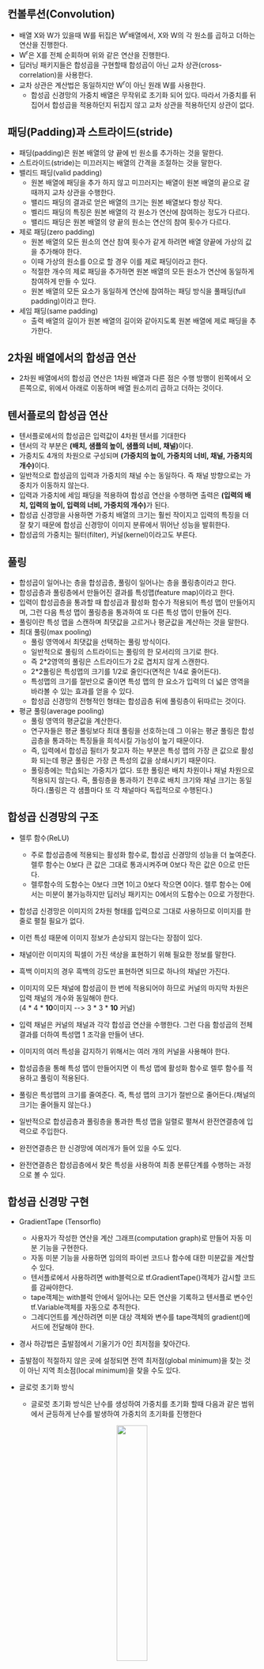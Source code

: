 ## 컨볼루션(Convolution)
* 배열 X와 W가 있을때 W를 뒤집은 W<sup>r</sup>배열에서, X와 W의 각 원소를 곱하고 더하는 연산을 진행한다.
* W<sup>r</sup>은 X를 전체 순회하며 위와 같은 연산을 진행한다.
* 딥러닝 패키지들은 합성곱을 구현할때 합성곱이 아닌 교차 상관(cross-correlation)을 사용한다.
* 교차 상관은 계산법은 동일하지만 W<sup>r</sup>이 아닌 원래 W를 사용한다.
  * 합성곱 신경망의 가중치 배열은 무작위로 초기화 되어 있다. 따라서 가중치를 뒤집어서 합성곱을 적용하던지 뒤집지 않고 교차 상관을 적용하던지 상관이 없다.

## 패딩(Padding)과 스트라이드(stride)
* 패딩(padding)은 원본 배열의 양 끝에 빈 원소를 추가하는 것을 말한다.
* 스트라이드(stride)는 미끄러지는 배열의 간격을 조절하는 것을 말한다.
* 밸리드 패딩(valid padding)
  * 원본 배열에 패딩을 추가 하지 않고 미끄러지는 배열이 원본 배열의 끝으로 갈 때까지 교차 상관을 수행한다.
  * 밸리드 패딩의 결과로 얻은 배열의 크기는 원본 배열보다 항상 작다.
  * 벨리드 패딩의 특징은 원본 배열의 각 원소가 연산에 참여하는 정도가 다르다.
  * 밸리드 패딩은 원본 배열의 양 끝의 원소는 연산의 참여 횟수가 다르다.
* 제로 패딩(zero padding)
  * 원본 배열의 모든 원소의 연산 참여 횟수가 같게 하려면 배열 양끝에 가상의 값을 추가해야 한다.
  * 이때 가상의 원소를 0으로 할 경우 이를 제로 패딩이라고 한다.
  * 적절한 개수의 제로 패딩을 추가하면 원본 배열의 모든 원소가 연산에 동일하게 참여하게 만들 수 있다.
  * 원본 배열의 모든 요소가 동일하게 연산에 참여하는 패딩 방식을 풀패딩(full padding)이라고 한다.
* 세임 패딩(same padding)
  * 출력 배열의 길이가 원본 배열의 길이와 같아지도록 원본 배열에 제로 패딩을 추가한다.

## 2차원 배열에서의 합성곱 연산
* 2차원 배열에서의 합성곱 연산은 1차원 배열과 다른 점은 수행 방행이 왼쪽에서 오른쪽으로, 위에서 아래로 이동하며 배열 원소끼리 곱하고 더하는 것이다.

## 텐서플로의 합성곱 연산
* 텐서플로에서의 합성곱은 입력값이 4차원 텐서를 기대한다
* 텐서의 각 부분은 <b>(배치, 샘플의 높이, 샘플의 너비, 채널)</b>이다.
* 가중치도 4개의 차원으로 구성되며 <b>(가중치의 높이, 가중치의 너비, 채널, 가중치의 개수)</b>이다.
* 일반적으로 합성곱의 입력과 가중치의 채널 수는 동일하다. 즉 채널 방향으로는 가중치가 이동하지 않는다.
* 입력과 가중치에 세임 패딩을 적용하여 합성곱 연산을 수행하면 출력은 <b>(입력의 배치, 입력의 높이, 입력의 너비, 가중치의 개수)</b>가 된다.
* 합성곱 신경망을 사용하면 가중치 배열의 크기는 훨씬 작이지고 입력의 특징을 더 잘 찾기 때문에 합성곱 신경망이 이미지 분류에서 뛰어난 성능을 발휘한다.
* 합성곱의 가중치는 필터(filter), 커널(kernel)이라고도 부른다.

## 풀링
* 합성곱이 일어나는 층을 합성곱층, 풀링이 일어나는 층을 풀링층이라고 한다.
* 합성곱층과 풀링층에서 만들어진 결과를 특성맵(feature map)이라고 한다.
* 입력이 합성곱층을 통과할 때 합성곱과 활성화 함수가 적용되어 특성 맵이 만들어지며, 그런 다음 특성 맵이 풀링층을 통과하여 또 다른 특성 맵이 만들어 진다.
* 풀링이란 특성 맵을 스캔하며 최댓값을 고르거나 평균값을 계산하는 것을 말한다.
* 최대 풀링(max pooling)
  * 풀링 영역에서 최댓값을 선택하는 풀링 방식이다.
  * 일반적으로 풀링의 스트라이드는 풀링의 한 모서리의 크기로 한다.
  * 즉 2*2영역의 풀링은 스트라이드가 2로 겹치지 않게 스캔한다.
  * 2*2풀링은 특성맵의 크기를 1/2로 줄인다(면적은 1/4로 줄어든다).
  * 특성맵의 크기를 절반으로 줄이면 특성 맵의 한 요소가 입력의 더 넓은 영역을 바라볼 수 있는 효과를 얻을 수 있다.
  * 합성곱 신경망의 전형적인 형태는 합성곱층 뒤에 풀링층이 뒤따르는 것이다.
* 평균 풀링(average pooling)
  * 풀링 영역의 평균값을 계산한다.
  * 연구자들은 평균 풀링보다 최대 풀링을 선호하는데 그 이유는 평균 풀링은 합성곱층을 통과하는 특징들을 희석시킬 가능성이 높기 때문이다.
  * 즉, 입력에서 합성곱 필터가 찾고자 하는 부분은 특성 맵의 가장 큰 값으로 활성화 되는데 평균 풀링은 가장 큰 특성의 값을 상쇄시키기 때문이다.
  * 풀링층에는 학습되는 가중치가 없다. 또한 풀링은 배치 차원이나 채널 차원으로 적용되지 않는다. 즉, 풀링층을 통과하기 전후로 배치 크기와 채널 크기는 동일하다.(풀링은 각 샘플마다 또 각 채널마다 독립적으로 수행된다.)

## 합성곱 신경망의 구조
* 렐루 함수(ReLU)
  * 주로 합성곱층에 적용되는 활성화 함수로, 합성곱 신경망의 성능을 더 높여준다. 렐루 함수는 0보다 큰 값은 그대로 통과시켜주며 0보다 작은 값은 0으로 만든다.
  * 렐루함수의 도함수는 0보다 크면 1이고 0보다 작으면 0이다. 렐루 함수는 0에서는 미분이 불가능하지만 딥러닝 패키지는 0에서의 도함수는 0으로 가정한다.

* 합성곱 신경망은 이미지의 2차원 형태를 입력으로 그대로 사용하므로 이미지를 한 줄로 펼칠 필요가 없다.
* 이런 특성 때문에 이미지 정보가 손상되지 않는다는 장점이 있다.
* 채널이란 이미지의 픽셀이 가진 색상을 표현하기 위해 필요한 정보를 말한다.
* 흑백 이미지의 경우 흑백의 강도만 표현하면 되므로 하나의 채널만 가진다.
* 이미지의 모든 채널에 합성곱이 한 번에 적용되어야 하므로 커널의 마지막 차원은 입력 채널의 개수와 동일해야 한다.<br/>(4 * 4 * **10**이미지 --> 3 * 3 * **10** 커널)
* 입력 채널은 커널의 채널과 각각 합성곱 연산을 수행한다. 그런 다음 함성곱의 전체 결과를 더하여 특성맵 1 조각을 만들어 낸다.
* 이미지의 여러 특성을 감지하기 위해서는 여러 개의 커널을 사용해야 한다.
* 합성곱층을 통해 특성 맵이 만들어지면 이 특성 맵에 활성화 함수로 렐루 함수를 적용하고 풀링이 적용된다.
* 풀링은 특성맵의 크기를 줄여준다. 즉, 특성 맵의 크기가 절반으로 줄어든다.(채널의 크기는 줄어들지 않는다.)
* 일반적으로 합성곱층과 풀링층을 통과한 특성 맵을 일렬로 펼쳐서 완전연결층에 입력으로 주입한다.
* 완전연결층은 한 신경망에 여러개가 들어 있을 수도 있다.
* 완전연결층은 합성곱층에서 찾은 특성을 사용하여 최종 분류단계를 수행하는 과정으로 볼 수 있다.

## 합성곱 신경망 구현
* GradientTape (Tensorflo)
  * 사용자가 작성한 연산을 계산 그래프(computation graph)로 만들어 자동 미분 기능을 구현한다.
  * 자동 미분 기능을 사용하면 임의의 파이썬 코드나 함수에 대한 미분값을 계산할 수 있다.
  * 텐서플로에서 사용하려면 with블럭으로 tf.GradientTape()객체가 감시할 코드를 감싸야한다.
  * tape객체는 with블럭 안에서 일어나는 모든 연산을 기록하고 텐서플로 변수인 tf.Variable객체를 자동으로 추적한다.
  * 그레디언트를 계산하려면 미분 대상 객체와 변수를 tape객체의 gradient()메서드에 전달해야 한다.

* 경사 하강법은 출발점에서 기울기가 0인 최저점을 찾아간다.
* 출발점이 적절하지 않은 곳에 설정되면 전역 최저점(global minimum)을 찾는 것이 아닌 지역 최소점(local minimum)을 찾을 수도 있다.
* 글로럿 초기화 방식
  * 글로럿 초기화 방식은 난수를 생성하여 가중치를 초기화 할때 다음과 같은 범위에서 균등하게 난수를 발생하여 가중치의 초기화를 진행한다

<p align="center"><img src="https://user-images.githubusercontent.com/46274774/85224658-cbc96b80-b406-11ea-9047-1d2283a987f9.png" width="35%"></p>

## 합성곱 신경망 모델(Keras)
* 배치 차원이 None인 이유는 배치 입력의 개수는 훈련할 때 전달되는 샘플 개수에 따라 달라지기 때문이다.
* 모델의 파라미터 개수는 전체 가중치의 크기와 커널마다 하나씩 절편을 추가하여 계산된다.

* 드롭아웃
  * 신경망의 과대 적합을 줄이는 방법중 하나이다.
  * 드롭아웃은 무작위로 신경망에서 하나의 뉴런을 비활성화시킨다.
  * 무작위로 일부 뉴런을 비활성화 시키면 특정 뉴런에 과도하게 의존하여 훈련하는 것을 막아준다.
  * 일부 뉴런이 비 활성화 되었을때도 예측을 잘 하려면 특정 뉴런에 과도하게 의존하지 않고 모든 뉴런이 의미있는 패턴을 학습해야 한다.
  드롭아웃은 모델을 훈련시킬 때만 적용하는 기법으로 테스트나 실전에는 사용하지 않는다.
  * 이로 인해 상대적으로 테스트와 실전의 출력값이 훈련할 때의 출력값보다 높아지므로 테스트나 실전에서는 출력값을 드롭아웃 비율만큼 낮춰야 한다.
 * 하지만 텐서플로를 비롯한 대부분의 딥러닝 프레임워크들은 이 문제를 반대로 해결한다. 즉, 훈련할 때 드롭아웃 비율만큼 뉴런의 출력을 높여 훈련 시킨다.

* 분류 문제에서 정확도를 직접 최적화할 수는 없다. 대신 크로스 엔트로피 손실 함수를 대신 최적화 한다.
* 손실 함수를 최소화하면 정확도가 높아질 것으로 기대할 수 있지만 반그시 그렇지는 않다.

